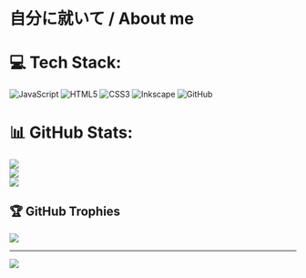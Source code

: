 # 自分に就いて / About me


# 💻 Tech Stack:
![JavaScript](https://img.shields.io/badge/javascript-%23323330.svg?style=plastic&logo=javascript&logoColor=%23F7DF1E) ![HTML5](https://img.shields.io/badge/html5-%23E34F26.svg?style=plastic&logo=html5&logoColor=white) ![CSS3](https://img.shields.io/badge/css3-%231572B6.svg?style=plastic&logo=css3&logoColor=white) ![Inkscape](https://img.shields.io/badge/Inkscape-e0e0e0?style=plastic&logo=inkscape&logoColor=080A13) ![GitHub](https://img.shields.io/badge/github-%23121011.svg?style=plastic&logo=github&logoColor=white)

# 📊 GitHub Stats:
![](https://github-readme-stats.vercel.app/api?username=SuperHeraut&theme=dark&hide_border=false&include_all_commits=false&count_private=true)<br/>
![](https://github-readme-streak-stats.herokuapp.com/?user=SuperHeraut&theme=dark&hide_border=false)<br/>
![](https://github-readme-stats.vercel.app/api/top-langs/?username=SuperHeraut&theme=dark&hide_border=false&include_all_commits=false&count_private=true&layout=compact)

## 🏆 GitHub Trophies
![](https://github-profile-trophy.vercel.app/?username=SuperHeraut&theme=radical&no-frame=false&no-bg=true&margin-w=4)

---
[![](https://visitcount.itsvg.in/api?id=SuperHeraut&icon=5&color=4)](https://visitcount.itsvg.in)

<!-- Proudly created with GPRM ( https://gprm.itsvg.in ) -->
